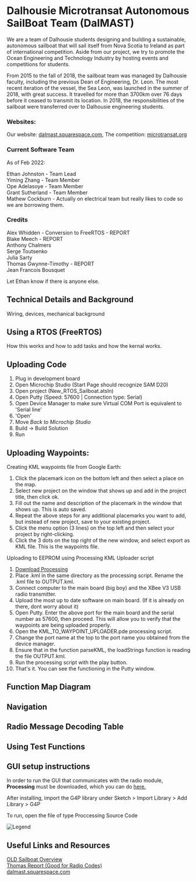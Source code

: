 # Dalhousie Microtransat Autonomous SailBoat Team (DalMAST)
We are a team of Dalhousie students designing and building a sustainable, autonomous sailboat that will sail itself from Nova Scotia to Ireland as part of international competition. Aside from our project, we try to promote the Ocean Engineering and Technology Industry by hosting events and competitions for students.

From 2015 to the fall of 2018, the sailboat team was managed by Dalhousie faculty, including the previous Dean of Engineering, Dr. Leon. The most recent iteration of the vessel, the Sea Leon, was launched in the summer of 2018, with great success. It travelled for more than 3700km over 76 days before it ceased to transmit its location. In 2018, the responsibilities of the sailboat were transferred over to Dalhousie engineering students.

### Websites: 
Our website: [dalmast.squarespace.com](https://dalmast.squarespace.com), The competition: [microtransat.org](https://www.microtransat.org/)

### Current Software Team
As of Feb 2022:

Ethan Johnston - Team Lead  
Yiming Zhang - Team Member  
Ope Adelasoye - Team Member  
Grant Sutherland - Team Member  
Mathew Cockburn - Actually on electrical team but really likes to code so we are borrowing them.

### Credits

Alex Whidden - Conversion to FreeRTOS - REPORT  
Blake Meech  - REPORT  
Anthony Chalmers  
Serge Toutsenko  
Julia Sarty  
Thomas Gwynne-Timothy  - REPORT  
Jean Francois Bousquet  

Let Ethan know if there is anyone else.

## Technical Details and Background

Wiring, devices, mechanical background

## Using a RTOS (FreeRTOS)

How this works and how to add tasks and how the kernal works.

## Uploading Code

1. Plug in development board  
2. Open Microchip Studio (Start Page should recognize SAM D20)  
4. Open project (New_RTOS_Sailboat.atsln)  
5. Open Putty (Speed: 57600 | Connection type: Serial)  
6. Open Device Manager to make sure Virtual COM Port is equivalent to 'Serial line'  
7. 'Open'
8. Move *Back to Microchip Studio*   
9. Build -> Build Solution  
11. Run  

## Uploading Waypoints:

Creating KML waypoints file from Google Earth:
1. Click the placemark icon on the bottom left and then select a place on the map.
2. Select new project on the window that shows up and add in the project title, then click ok.
3. Fill out the name and description of the placemark in the window that shows up. This is auto saved.
4. Repeat the above steps for any additional placemarks you want to add, but instead of new project, save to your
   existing project.
5. Click the menu option (3 lines) on the top left and then select your project by right-clicking.
6. Click the 3 dots on the top right of the new window, and select export as KML file. This is the waypoints file.




Uploading to EEPROM using Processing KML Uploader script
1. [Download Processing](https://processing.org/download)
2. Place .kml in the same directory as the processing script. Rename the .kml file to OUTPUT.kml.  
3. Connect computer to the main board (big boy) and the XBee V3 USB radio transmitter.
4. Upload the most up to date software on main board. (If it is already on there, dont worry about it)
5. Open Putty. Enter the above port for the main board and the serial number as 57600, then proceed. This will allow you to verify
   that the waypoints are being uploaded properly.
6. Open the KML_TO_WAYPOINT_UPLOADER.pde processing script.
7. Change the port name at the top to the port name you obtained from the device manager.
8. Ensure that in the function parseKML, the loadStrings function is reading the file OUTPUT.kml.
9. Run the processing script with the play button.
10. That's it. You can see the functioning in the Putty window.

## Function Map Diagram

## Navigation

## Radio Message Decoding Table

## Using Test Functions

## GUI setup instructions 
In order to run the GUI that communicates with the radio module, **Processing** must be downloaded,
which you can do [here.](https://processing.org/download/)

After installing, import the G4P library under Sketch > Import Library > Add Library > G4P

To run, open the file of type Proccessing Source Code

![Legend](GUI_Legend.png "GUI Legend")

## Useful Links and Resources

[OLD Sailboat Overview](Sailboat_Docs/presentation/sailboat_overview.pptx)  
[Thomas Report (Good for Radio Codes)](Sailboat_Docs/report/master.pdf)  
[dalmast.squarespace.com](https://dalmast.squarespace.com)  
